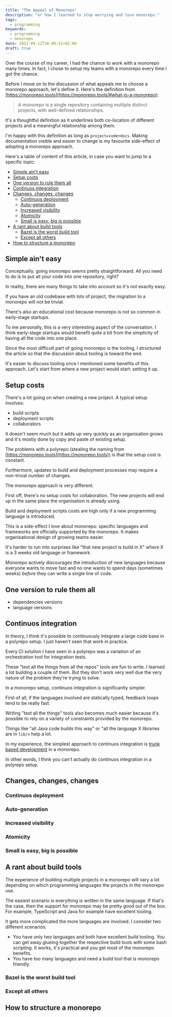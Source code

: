```yaml
---
title: "The Appeal of Monorepo"
description: "or how I learned to stop worrying and love monorepo."
tags:
  - programming
keywords:
  - programming
  - monorepo
date: 2022-09-12T16:00:51+02:00
draft: true
---
```


Over the course of my career, I had the chance to work with a monorepo many
times. In fact, I chose to setup my teams with a monorepo every time I got the
chance.

Before I move on to the discussion of what appeals me to choose a monorepo
approach, let's define it. Here's the definition from
[https://monorepo.tools](https://monorepo.tools/#what-is-a-monorepo):

> A monorepo is a single repository containing multiple distinct projects, with
> well-defined relationships.

It's a thoughtful definition as it underlines both co-location of different
projects and a meaningful relationship among them.

I'm happy with this definition as long as `project=code+docs`. Making
documentation visible and easier to change is my favourite side-effect of
adopting a monorepo approach.

Here's a table of content of this article, in case you want to jump to a
specific topic:

- [Simple ain't easy](#simple-aint-easy)
- [Setup costs](#setup-costs)
- [One version to rule them all](#one-version-to-rule-them-all)
- [Continuos integration](#continuos-integration)
- [Changes, changes, changes](#changes-changes-changes)
  - [Continuos deployment](#continuos-deployment)
  - [Auto-generation](#auto-generation)
  - [Increased visibility](#increased-visibility)
  - [Atomicity](#atomicity)
  - [Small is easy, big is possible](#small-is-easy-big-is-possible)
- [A rant about build tools](#a-rant-about-build-tools)
  - [Bazel is the worst build tool](#bazel-is-the-worst-build-tool)
  - [Except all others](#except-all-others)
- [How to structure a monorepo](#how-to-structure-a-monorepo)

## Simple ain't easy

Conceptually, going monorepo seems pretty straightforward. All you need to do is
to put all your code into one repository, right?

In reality, there are many things to take into account so it's not exactly easy.

If you have an old codebase with lots of project, the migration to a monorepo
will not be trivial.

There's also an educational cost because monorepo is not so common in
early-stage startups.

To me personally, this is a very interesting aspect of the conversation. I think
early-stage startups would benefit quite a bit from the simplicity of having all
the code into one place.

Since the most difficult part of going monorepo is the tooling, I structured the
article so that the discussion about tooling is toward the end.

It's easier to discuss tooling once I mentioned some benefits of this approach.
Let's start from where a new project would start: setting it up.

## Setup costs

There's a lot going on when creating a new project. A typical setup involves:

- build scripts
- deployment scripts
- collaborators

It doesn't seem much but it adds up very quickly as an organisation grows and
it's mostly done by copy and paste of existing setup.

The problems with a polyrepo (stealing the naming from
[https://monorepo.tools](https://monorepo.tools)) is that the setup cost is
constant.

Furthermore, updates to build and deployment processes may require a non-trivial
number of changes.

The monorepo approach is very different.

First off, there's no setup costs for collaboration. The new projects will end
up in the same place the organisation is already using.

Build and deployment scripts costs are high only if a new programming language
is introduced.

This is a side-effect I love about monorepo: specific languages and frameworks
are officially supported by the monorepo. It makes organisational design of
growing teams easier.

It's harder to run into surprises like "that new project is build in X" where X
is a 3 weeks old language or framework.

Monorepo actively discourages the introduction of new languages because everyone
wants to move fast and no one wants to spend days (sometimes weeks) _before_
they can write a single line of code.

## One version to rule them all

- dependencies versions
- language versions

## Continuos integration

In theory, I think it's possible to continuously integrate a large code base in
a polyrepo setup. I just haven't seen that work in practice.

Every CI solution I have seen in a polyrepo was a variation of an orchestration
tool for integration tests.

These "test all the things from all the repos" tools are fun to write. I learned
a lot building a couple of them. But they don't work very well due the very
nature of the problem they're trying to solve.

In a monorepo setup, continuos integration is significantly simpler.

First of all, if the languages involved are statically typed, feedback loops
tend to be really fast.

Writing "test all the things" tools also becomes much easier because it's
possible to rely on a variety of constraints provided by the monorepo.

Things like "all Java code builds this way" or "all the language X libraries are
in `lib/x` help a lot.

In my experience, the simplest approach to continuos integration is [trunk based
development](https://trunkbaseddevelopment.com/) in a monorepo.

In other words, I think you can't actually do continuos integration in a
polyrepo setup.

## Changes, changes, changes

### Continuos deployment

### Auto-generation

### Increased visibility

### Atomicity

### Small is easy, big is possible

## A rant about build tools

The experience of building multiple projects in a monorepo will vary a lot
depending on which programming languages the projects in the monorepo use.

The easiest scenario is everything is written in the same language. If that's
the case, then the support for monorepo may be pretty good out of the box. For
example, TypeScript and Java for example have excellent tooling.

It gets more complicated the more languages are involved. I consider two
different scenarios:

- You have only two languages and both have excellent build tooling. You can get
  away glueing together the respective build tools with some bash scripting. It
  works, it's practical and you get most of the monorepo benefits.
- You have too many languages and need a build tool that is monorepo friendly.

### Bazel is the worst build tool

### Except all others

## How to structure a monorepo
